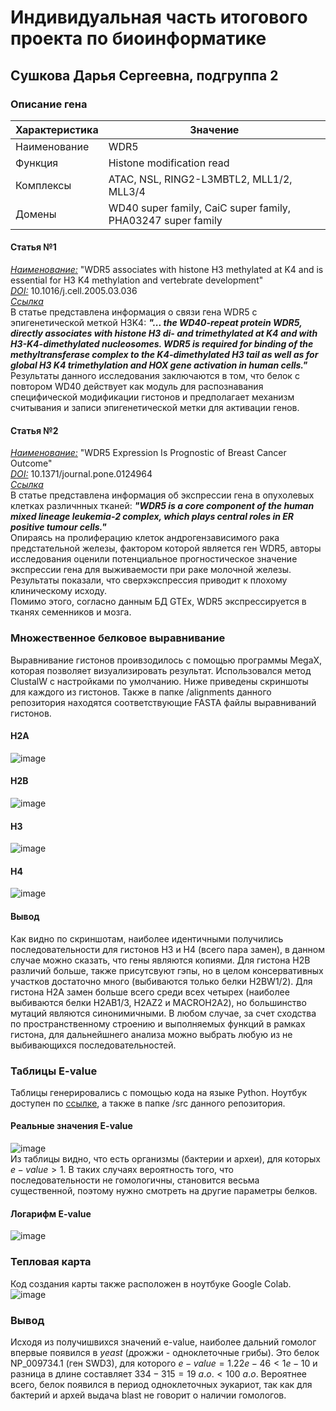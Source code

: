 # Индивидуальная часть итогового проекта по биоинформатике
## Сушкова Дарья Сергеевна, подгруппа 2
### Описание гена
Характеристика | Значение
 --- | --- 
Наименование | WDR5 
Функция | Histone modification read
Комплексы | ATAC, NSL, RING2-L3MBTL2, MLL1/2, MLL3/4
Домены | WD40 super family, CaiC super family, PHA03247 super family   
#### Статья №1
_<ins>Наименование:</ins>_ "WDR5 associates with histone H3 methylated at K4 and is essential for H3 K4 methylation and vertebrate development"   
_<ins>DOI:</ins>_ 10.1016/j.cell.2005.03.036   
_[Ссылка](https://www.cell.com/cell/fulltext/S0092-8674(05)00355-7?_returnURL=https%3A%2F%2Flinkinghub.elsevier.com%2Fretrieve%2Fpii%2FS0092867405003557%3Fshowall%3Dtrue)_   
В статье представлена информация о связи гена WDR5 с эпигенетической меткой H3K4: **_"... the WD40-repeat protein WDR5, directly associates with histone H3 di- and trimethylated at K4 and with H3-K4-dimethylated nucleosomes. WDR5 is required for binding of the methyltransferase complex to the K4-dimethylated H3 tail as well as for global H3 K4 trimethylation and HOX gene activation in human cells."_**   
Результаты данного исследования заключаются в том, что белок с повтором WD40 действует как модуль для распознавания специфической модификации гистонов и предполагает механизм считывания и записи эпигенетической метки для активации генов.   
#### Статья №2
_<ins>Наименование:</ins>_ "WDR5 Expression Is Prognostic of Breast Cancer Outcome"   
_<ins>DOI:</ins>_ 10.1371/journal.pone.0124964   
_[Ссылка](https://journals.plos.org/plosone/article?id=10.1371/journal.pone.0124964)_   
В статье представлена информация об экспрессии гена в опухолевых клетках различнных тканей: **_"WDR5 is a core component of the human mixed lineage leukemia-2 complex, which plays central roles in ER positive tumour cells."_**   
Опираясь на пролиферацию клеток андрогензависимого рака предстательной железы, фактором которой является ген WDR5, авторы исследования оценили потенциальное прогностическое значение экспрессии гена для выживаемости при раке молочной железы. Результаты показали, что сверхэкспрессия приводит к плохому клиническому исходу.   
Помимо этого, согласно данным БД GTEx, WDR5 экспрессируется в тканях семенников и мозга.
### Множественное белковое выравнивание
Выравнивание гистонов проивзодилось с помощью программы MegaX, которая позволяет визуализировать результат. Использовался метод ClustalW с настройками по умолчанию. Ниже приведены скриншоты для каждого из гистонов. Также в папке /alignments данного репозитория находятся соответствующие FASTA файлы выравниваний гистонов. 
#### H2A
![image](https://github.com/DaryaSushkova/hse23_bio_project/assets/89806836/4171a942-257c-4819-8570-ffba8a537319)
#### H2B
![image](https://github.com/DaryaSushkova/hse23_bio_project/assets/89806836/c5135077-41ec-4b1c-af40-b2514219014e)
#### H3
![image](https://github.com/DaryaSushkova/hse23_bio_project/assets/89806836/bc62e65e-cdb9-4c7f-8f9d-d61ec25cb25e)
#### H4
![image](https://github.com/DaryaSushkova/hse23_bio_project/assets/89806836/0595747d-41c6-44c7-b5ad-6f171501afbe)
#### Вывод
Как видно по скриншотам, наиболее идентичными получились последовательности для гистонов H3 и H4 (всего пара замен), в данном случае можно сказать, что гены являются копиями. Для гистона H2B различий больше, также присутсвуют гэпы, но в целом консервативных участков достаточно много (выбиваются только белки H2BW1/2). Для гистона H2A замен больше всего среди всех четырех (наиболее выбиваются белки H2AB1/3, H2AZ2 и MACROH2A2), но большинство мутаций являются синонимичными. В любом случае, за счет сходства по пространственному строению и выполняемых функций в рамках гистона, для дальнейшнего анализа можно выбрать любую из не выбивающихся последовательностей.
### Таблицы E-value
Таблицы генерировались с помощью кода на языке Python. Ноутбук доступен по [ссылке](https://colab.research.google.com/drive/1vqmLLlEZF0UO8zmo2MsQVtyRNV5I4RRI?usp=sharing), а также в папке /src данного репозитория.
#### Реальные значения E-value
![image](https://github.com/DaryaSushkova/hse23_bio_project/assets/89806836/7c31c5c6-e719-483f-829a-adb93116ff4b)   
Из таблицы видно, что есть организмы (бактерии и археи), для которых $e-value>1$. В таких случаях вероятность того, что последовательности не гомологичны, становится весьма существенной, поэтому нужно смотреть на другие параметры белков.  
#### Логарифм E-value
![image](https://github.com/DaryaSushkova/hse23_bio_project/assets/89806836/d36375fb-0d95-4826-b822-f1fce102aba9)
### Тепловая карта
Код создания карты также расположен в ноутбуке Google Colab.   
![image](https://github.com/DaryaSushkova/hse23_bio_project/assets/89806836/017ae08d-4e55-46be-8f01-25d71df7ca7f)   
### Вывод
Исходя из получишвихся значений e-value, наиболее дальний гомолог впервые появился в $yeast$ (дрожжи - одноклеточные грибы). Это белок NP_009734.1 (ген SWD3), для которого $e-value=1.22e-46<1e-10$ и разница в длине составляет $334-315=19\ а.о.<100\ а.о.$ Вероятнее всего, белок появился в период одноклеточных эукариот, так как для бактерий и архей выдача blast не говорит о наличии гомологов.
